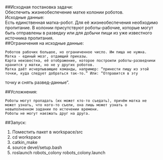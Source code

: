 ##Исходная постановка задачи:  
Обеспечить жизнеобеспечение матке колонии роботов.  
Исходные данные:  
Есть единственная матка-робот. Для её жизнеобеспечения необходимо пропитание. В колонии присутствуют роботы-рабочие, которые могут   быть отправлены в разведку или для добычи пищи из уже известного источника пропитания.  
##Ограничения на исходные данные:  
  
    Роботов рабочих большое, но ограниченное число. Им пища не нужна.  
    Матка - единый мозг, отдающий приказы.  
    Карта неизвестна, её отображение, которое построили роботы-разведчики хранится у матки, но не у других роботов.  
    Матка даёт исчерпывающие команды, например: “принести пищу из этой точки, куда следует добраться так-то.” Или: “Отправится в эту  
точку и снять развед-данные”.  
  
##Усложнения:  
  
    Роботы могут пропадать (их может кто-то съедать), причём матка не может узнать, что кого-то съели, она лишь может узнать о   невыполненном задании по истечении времени.  
    Роботы не могут наезжать друг на друга.  

##Запуск:  
1. Поместить пакет в workspace/src  
2. cd workspace  
3. catkin_make  
4. source devel/setup.bash  
5. roslaunch robots\_colony robots\_colony.launch  
